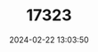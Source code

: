 ---
title: "17323"
category: "Pipistrellus aero"
draft: false
date: 2024-02-22 13:03:50
languages:
  English: ["Mount Gargues Pipistrelle", "Mt. Gargues Pipistrelle"]
---